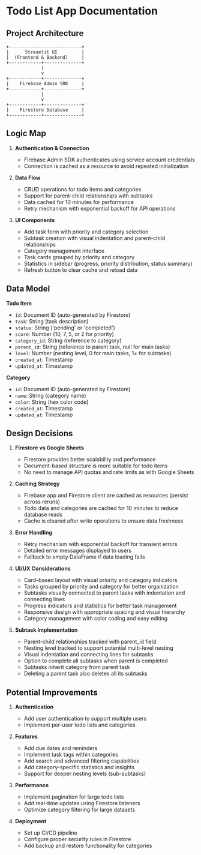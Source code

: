 # Todo List App Documentation

## Project Architecture

```
+---------------------------+
|      Streamlit UI         |
|  (Frontend & Backend)     |
+------------+--------------+
             |
             v
+------------+--------------+
|    Firebase Admin SDK     |
+------------+--------------+
             |
             v
+------------+--------------+
|    Firestore Database     |
+------------+--------------+
```

## Logic Map

1. **Authentication & Connection**
   - Firebase Admin SDK authenticates using service account credentials
   - Connection is cached as a resource to avoid repeated initialization

2. **Data Flow**
   - CRUD operations for todo items and categories
   - Support for parent-child relationships with subtasks
   - Data cached for 10 minutes for performance
   - Retry mechanism with exponential backoff for API operations

3. **UI Components**
   - Add task form with priority and category selection
   - Subtask creation with visual indentation and parent-child relationships
   - Category management interface
   - Task cards grouped by priority and category
   - Statistics in sidebar (progress, priority distribution, status summary)
   - Refresh button to clear cache and reload data

## Data Model

**Todo Item**
- `id`: Document ID (auto-generated by Firestore)
- `task`: String (task description)
- `status`: String ('pending' or 'completed')
- `score`: Number (10, 7, 5, or 2 for priority)
- `category_id`: String (reference to category)
- `parent_id`: String (reference to parent task, null for main tasks)
- `level`: Number (nesting level, 0 for main tasks, 1+ for subtasks)
- `created_at`: Timestamp
- `updated_at`: Timestamp

**Category**
- `id`: Document ID (auto-generated by Firestore)
- `name`: String (category name)
- `color`: String (hex color code)
- `created_at`: Timestamp
- `updated_at`: Timestamp

## Design Decisions

1. **Firestore vs Google Sheets**
   - Firestore provides better scalability and performance
   - Document-based structure is more suitable for todo items
   - No need to manage API quotas and rate limits as with Google Sheets

2. **Caching Strategy**
   - Firebase app and Firestore client are cached as resources (persist across reruns)
   - Todo data and categories are cached for 10 minutes to reduce database reads
   - Cache is cleared after write operations to ensure data freshness

3. **Error Handling**
   - Retry mechanism with exponential backoff for transient errors
   - Detailed error messages displayed to users
   - Fallback to empty DataFrame if data loading fails

4. **UI/UX Considerations**
   - Card-based layout with visual priority and category indicators
   - Tasks grouped by priority and category for better organization
   - Subtasks visually connected to parent tasks with indentation and connecting lines
   - Progress indicators and statistics for better task management
   - Responsive design with appropriate spacing and visual hierarchy
   - Category management with color coding and easy editing

5. **Subtask Implementation**
   - Parent-child relationships tracked with parent_id field
   - Nesting level tracked to support potential multi-level nesting
   - Visual indentation and connecting lines for subtasks
   - Option to complete all subtasks when parent is completed
   - Subtasks inherit category from parent task
   - Deleting a parent task also deletes all its subtasks

## Potential Improvements

1. **Authentication**
   - Add user authentication to support multiple users
   - Implement per-user todo lists and categories

2. **Features**
   - Add due dates and reminders
   - Implement task tags within categories
   - Add search and advanced filtering capabilities
   - Add category-specific statistics and insights
   - Support for deeper nesting levels (sub-subtasks)

3. **Performance**
   - Implement pagination for large todo lists
   - Add real-time updates using Firestore listeners
   - Optimize category filtering for large datasets

4. **Deployment**
   - Set up CI/CD pipeline
   - Configure proper security rules in Firestore
   - Add backup and restore functionality for categories 